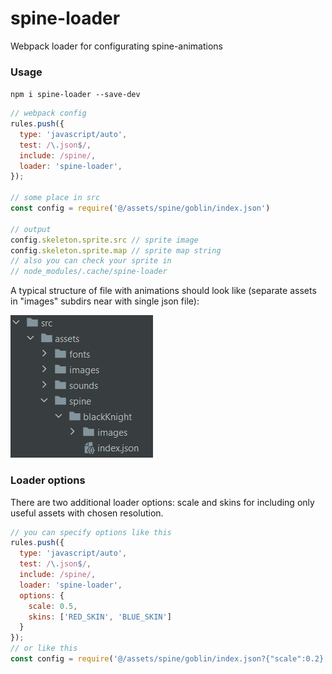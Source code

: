 # spine-loader
Webpack loader for configurating spine-animations

### Usage

`npm i spine-loader --save-dev`

```javascript
// webpack config
rules.push({
  type: 'javascript/auto',
  test: /\.json$/,
  include: /spine/,
  loader: 'spine-loader',
});

// some place in src
const config = require('@/assets/spine/goblin/index.json')

// output
config.skeleton.sprite.src // sprite image
config.skeleton.sprite.map // sprite map string
// also you can check your sprite in
// node_modules/.cache/spine-loader
```

A typical structure of file with animations should
look like (separate assets in "images" subdirs
near with single json file):

![img.png](readme_assets/structure.jpg)

### Loader options

There are two additional loader options: scale and skins
for including only useful assets with chosen resolution.

```javascript
// you can specify options like this
rules.push({
  type: 'javascript/auto',
  test: /\.json$/,
  include: /spine/,
  loader: 'spine-loader',
  options: {
    scale: 0.5,
    skins: ['RED_SKIN', 'BLUE_SKIN']
  }
});
// or like this
const config = require('@/assets/spine/goblin/index.json?{"scale":0.2}')
```
